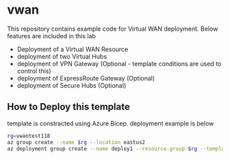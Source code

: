 # vwan
This repository contains example code for Virtual WAN deployment. Below features are included in this lab 
* Deployment of a Virtual WAN Resource 
* deployment of two Virtual Hubs 
* deployment of VPN Gateway (Optional - template conditions are used to control this)
* deployment of ExpressRoute Gateway (Optional)
* deployment of Secure Hubs (Optional)


## How to Deploy this template 

template is constracted using Azure Bicep. deployment example is below 
``` bash
rg=vwantest118
az group create --name $rg --location eastus2
az deployment group create --name deploy1 --resource-group $rg --template-file ./main.bicep --parameters prefix=$rg --no-wait 
```

